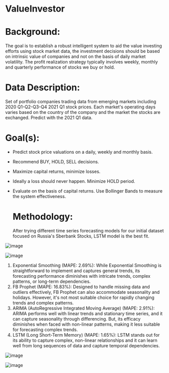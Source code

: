 # ValueInvestor 

# Background:

The goal is to establish a robust intelligent system to aid the value investing efforts using stock market data, the investment decisions should be based on intrinsic value of companies and not on the basis of daily market volatility. The profit realization strategy typically involves weekly, monthly and quarterly performance of stocks we buy or hold.

# Data Description:

Set of portfolio companies trading data from emerging markets including 2020 Q1-Q2-Q3-Q4 2021 Q1 stock prices. Each market's operating days varies based on the country of the company and the market the stocks are exchanged. Predict with the 2021 Q1 data.

# Goal(s):

* Predict stock price valuations on a daily, weekly and monthly basis.
* Recommend BUY, HOLD, SELL decisions.
* Maximize capital returns, minimize losses.
* Ideally a loss should never happen. Minimize HOLD period.
* Evaluate on the basis of capital returns. Use Bollinger Bands to measure the system effectiveness.

  # Methodology:

  After trying different time series forecasting models for our initial dataset focused on Russia's Sberbank Stocks, LSTM model is the best fit.

 ![image](https://github.com/53KIbGcAqz0Gokmj/DeYOPOp5UPd8ZajM/assets/143815258/31425613-e0e3-4790-9c48-666d5fb10ebe)

 ![image](https://github.com/53KIbGcAqz0Gokmj/DeYOPOp5UPd8ZajM/assets/143815258/e6269803-319c-4ea8-9df8-cef6ab5b2ef2)

1. Exponential Smoothing (MAPE: 2.69%): While Exponential Smoothing is straightforward to implement and captures general trends, its forecasting performance diminishes with intricate trends, complex patterns, or long-term dependencies.
2. FB Prophet (MAPE: 16.83%): Designed to handle missing data and outliers effectively, FB Prophet can also accommodate seasonality and holidays. However, it's not most suitable choice for rapidly changing trends and complex patterns.
3. ARIMA (AutoRegressive Integrated Moving Average) (MAPE: 2.91%): ARIMA performs well with linear trends and stationary time series, and it can capture seasonality through differencing. But, its efficacy diminishes when faced with non-linear patterns, making it less suitable for forecasting complex trends.
4. LSTM (Long Short-Term Memory) (MAPE: 1.65%): LSTM stands out for its ability to capture complex, non-linear relationships and it can learn well from long sequences of data and capture temporal dependencies.
   
![image](https://github.com/53KIbGcAqz0Gokmj/DeYOPOp5UPd8ZajM/assets/143815258/dc8fc152-c51b-4459-8f8d-ff49d3d69e2f)

![image](https://github.com/53KIbGcAqz0Gokmj/DeYOPOp5UPd8ZajM/assets/143815258/d7a63422-6c60-4950-ac37-81f0bbde38d6)

